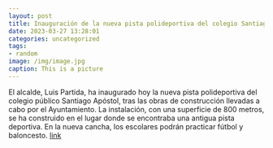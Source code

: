 ```yaml
---
layout: post
title: Inauguración de la nueva pista polideportiva del colegio Santiago Apóstol
date: 2023-03-27 13:28:01
categories: uncategorized
tags:
- random
image: /img/image.jpg
caption: This is a picture
---
```

El alcalde, Luis Partida, ha inaugurado hoy la nueva pista polideportiva del colegio público Santiago Apóstol, tras las obras de construcción llevadas a cabo por el Ayuntamiento. La instalación, con una superficie de 800 metros, se ha construido en el lugar donde se encontraba una antigua pista deportiva. En la nueva cancha, los escolares podrán practicar fútbol y baloncesto.   [link](https://www.ayto-villacanada.es/noticias/inauguracion-de-la-nueva-pista-polideportiva-del-colegio-santiago-apostol/)
